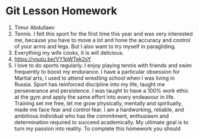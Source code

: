 # Git Lesson Homework

1. Timur Abdullaev
2. Tennis. I felt this sport for the first time this year and was very interested me, because you have to move a lot and hone the accuracy and control of your arms and legs. But I also want to try myself in paragliding.
3. Everything my wife cooks, it is will delicious.
4. https://youtu.be/VY1pWTek2sY
5. I love to do sports regularly. I enjoy playing tennis with friends and swim frequently to boost my
   endurance. I have a particular obsession for Martial arts, I used to attend wrestling school when I
   was living in Russia. Sport has reinforced discipline into my life, taught me perseverance and
   persistence. I was taught to have a 100% work ethic at the gym and apply the same effort into every
   endeavour in life. Training set me free, let me grow physically, mentally and spiritually, made me
   face fear and control fear.
   I am a hardworking, reliable, and ambitious individual who has the commitment, enthusiasm and
   determination required to succeed academically. My ultimate goal is to turn my passion into reality.
   To complete this homework you should
